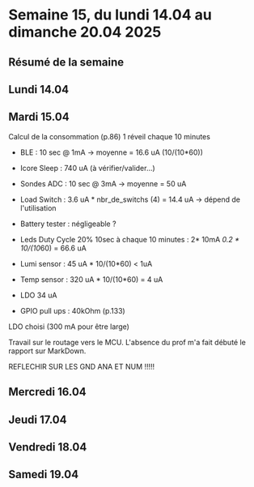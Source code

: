 # Semaine 15, du lundi 14.04 au dimanche 20.04 2025

## Résumé de la semaine

## Lundi 14.04

## Mardi 15.04

Calcul de la consommation (p.86) 1 réveil chaque 10 minutes
- BLE : 10 sec @ 1mA -> moyenne = 16.6 uA (10/(10*60))
- Icore Sleep : 740 uA (à vérifier/valider...)
- Sondes ADC : 10 sec @ 3mA -> moyenne = 50 uA
- Load Switch : 3.6 uA * nbr_de_switchs (4) = 14.4 uA -> dépend de l'utilisation
- Battery tester : négligeable ?
- Leds Duty Cycle 20% 10sec à chaque 10 minutes : 2* 10mA *0.2 * 10/(10*60) = 66.6 uA
- Lumi sensor : 45 uA * 10/(10*60) < 1uA
- Temp sensor : 320 uA * 10/(10*60) = 4 uA
- LDO 34 uA

- GPIO pull ups : 40kOhm (p.133)

LDO choisi (300 mA pour être large)

Travail sur le routage vers le MCU. L'absence du prof m'a fait débuté le rapport sur MarkDown.

REFLECHIR SUR LES GND ANA ET NUM !!!!!

## Mercredi 16.04

## Jeudi 17.04

## Vendredi 18.04

## Samedi 19.04